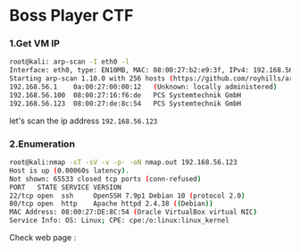# Boss Player CTF

### 1.Get VM IP

```bash
root@kali: arp-scan -I eth0 -l
Interface: eth0, type: EN10MB, MAC: 08:00:27:b2:e9:3f, IPv4: 192.168.56.102
Starting arp-scan 1.10.0 with 256 hosts (https://github.com/royhills/arp-scan)
192.168.56.1	0a:00:27:00:00:12	(Unknown: locally administered)
192.168.56.100	08:00:27:16:f6:de	PCS Systemtechnik GmbH
192.168.56.123	08:00:27:de:8c:54	PCS Systemtechnik GmbH
```

let's scan the ip address `192.168.56.123`

### 2.Enumeration

```bash
root@kali:nmap -sT -sV -v -p- -oN nmap.out 192.168.56.123
Host is up (0.00060s latency).
Not shown: 65533 closed tcp ports (conn-refused)
PORT   STATE SERVICE VERSION
22/tcp open  ssh     OpenSSH 7.9p1 Debian 10 (protocol 2.0)
80/tcp open  http    Apache httpd 2.4.38 ((Debian))
MAC Address: 08:00:27:DE:8C:54 (Oracle VirtualBox virtual NIC)
Service Info: OS: Linux; CPE: cpe:/o:linux:linux_kernel
```

Check web page :

